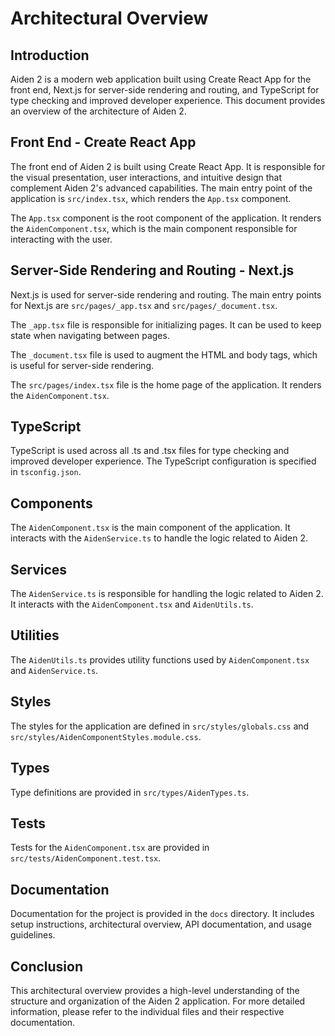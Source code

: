# Architectural Overview

## Introduction

Aiden 2 is a modern web application built using Create React App for the front end, Next.js for server-side rendering and routing, and TypeScript for type checking and improved developer experience. This document provides an overview of the architecture of Aiden 2.

## Front End - Create React App

The front end of Aiden 2 is built using Create React App. It is responsible for the visual presentation, user interactions, and intuitive design that complement Aiden 2's advanced capabilities. The main entry point of the application is `src/index.tsx`, which renders the `App.tsx` component.

The `App.tsx` component is the root component of the application. It renders the `AidenComponent.tsx`, which is the main component responsible for interacting with the user.

## Server-Side Rendering and Routing - Next.js

Next.js is used for server-side rendering and routing. The main entry points for Next.js are `src/pages/_app.tsx` and `src/pages/_document.tsx`.

The `_app.tsx` file is responsible for initializing pages. It can be used to keep state when navigating between pages.

The `_document.tsx` file is used to augment the HTML and body tags, which is useful for server-side rendering.

The `src/pages/index.tsx` file is the home page of the application. It renders the `AidenComponent.tsx`.

## TypeScript

TypeScript is used across all .ts and .tsx files for type checking and improved developer experience. The TypeScript configuration is specified in `tsconfig.json`.

## Components

The `AidenComponent.tsx` is the main component of the application. It interacts with the `AidenService.ts` to handle the logic related to Aiden 2.

## Services

The `AidenService.ts` is responsible for handling the logic related to Aiden 2. It interacts with the `AidenComponent.tsx` and `AidenUtils.ts`.

## Utilities

The `AidenUtils.ts` provides utility functions used by `AidenComponent.tsx` and `AidenService.ts`.

## Styles

The styles for the application are defined in `src/styles/globals.css` and `src/styles/AidenComponentStyles.module.css`.

## Types

Type definitions are provided in `src/types/AidenTypes.ts`.

## Tests

Tests for the `AidenComponent.tsx` are provided in `src/tests/AidenComponent.test.tsx`.

## Documentation

Documentation for the project is provided in the `docs` directory. It includes setup instructions, architectural overview, API documentation, and usage guidelines.

## Conclusion

This architectural overview provides a high-level understanding of the structure and organization of the Aiden 2 application. For more detailed information, please refer to the individual files and their respective documentation.